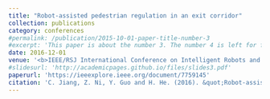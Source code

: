 ```yaml
---
title: "Robot-assisted pedestrian regulation in an exit corridor"
collection: publications
category: conferences
#permalink: /publication/2015-10-01-paper-title-number-3
#excerpt: 'This paper is about the number 3. The number 4 is left for future work.'
date: 2016-12-01
venue: '<b>IEEE/RSJ International Conference on Intelligent Robots and Systems (IROS)</b>'
#slidesurl: 'http://academicpages.github.io/files/slides3.pdf'
paperurl: 'https://ieeexplore.ieee.org/document/7759145'
citation: 'C. Jiang, Z. Ni, Y. Guo and H. He. (2016). &quot;Robot-assisted pedestrian regulation in an exit corridor.&quot; <i>IEEE/RSJ International Conference on Intelligent Robots and Systems (IROS)</i>. pp 815-822'
---
```

